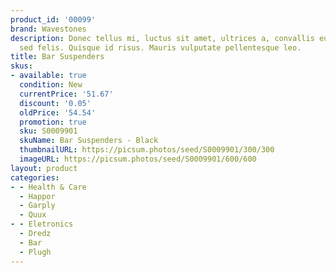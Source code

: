 ```yaml
---
product_id: '00099'
brand: Wavestones
description: Donec tellus mi, luctus sit amet, ultrices a, convallis eu, lorem. Vestibulum
  sed felis. Quisque id risus. Mauris vulputate pellentesque leo.
title: Bar Suspenders
skus:
- available: true
  condition: New
  currentPrice: '51.67'
  discount: '0.05'
  oldPrice: '54.54'
  promotion: true
  sku: S0009901
  skuName: Bar Suspenders - Black
  thumbnailURL: https://picsum.photos/seed/S0009901/300/300
  imageURL: https://picsum.photos/seed/S0009901/600/600
layout: product
categories:
- - Health & Care
  - Happor
  - Garply
  - Quux
- - Eletronics
  - Dredz
  - Bar
  - Plugh
---
```

